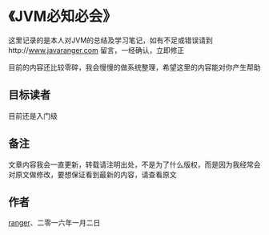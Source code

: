 《JVM必知必会》
=======

这里记录的是本人对JVM的总结及学习笔记，如有不足或错误请到http://www.javaranger.com 留言，一经确认，立即修正


目前的内容还比较零碎，我会慢慢的做系统整理，希望这里的内容能对你产生帮助

## 目标读者
目前还是入门级
    

## 备注
文章内容我会一直更新，转载请注明出处，不是为了什么版权，而是因为我经常会对原文做修改，要想保证看到最新的内容，请查看原文

## 作者
[ranger](http://www.javaranger.com/about)、二零一六年一月二日